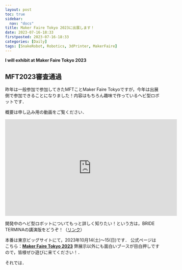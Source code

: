 ```yaml
---
layout: post
toc: true
sidebar:
  nav: "docs"
title: Maker Faire Tokyo 2023に出展します！
date: 2023-07-16-18:33
firstposted: 2023-07-16-18:33
categories: [Daily]
tags: [SnakeRobot, Robotics, 3dPrinter, MakerFaire]
---
```


**I will exhibit at Maker Faire Tokyo 2023**

## MFT2023審査通過

昨年は一般参加で参加してきたMFTことMaker Faire Tokyoですが，今年は出展側で参加できることになりました！内容はもちろん趣味で作っているヘビ型ロボットです．

<!-- more -->

概要は申し込み用の動画をご覧ください．

<iframe width="560" height="315" src="https://www.youtube.com/embed/nSGJDxLPG_U" title="YouTube video player" frameborder="0" allow="accelerometer; autoplay; clipboard-write; encrypted-media; gyroscope; picture-in-picture; web-share" allowfullscreen></iframe>

開発中のヘビ型ロボットについてもっと詳しく知りたい！という方は，BRIDE TERMINAの講演版をどうぞ！（[リンク](https://kim-xps12.github.io/b-sky-lab/daily/2023/07/16/sanke-robot-lecture-brideterminal.html)）

本番は東京ビッグサイトにて，2023年10月14(土)～15(日)です．
公式ページはこちら：**[Maker Faire Tokyo 2023](https://makezine.jp/event/mft2023/)**
弊展示以外にも面白いブースが目白押しですので，皆様ぜひ遊びに来てください！．

それでは．